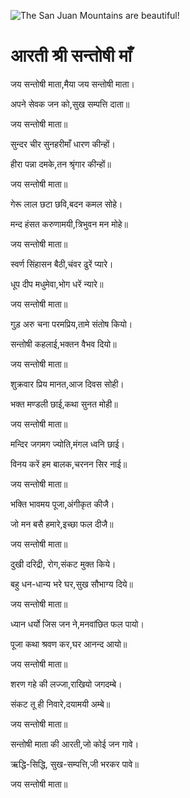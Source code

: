 ![The San Juan Mountains are beautiful!](lib/assets/images/artis/img.png "San Juan Mountains")

#   आरती श्री सन्तोषी माँ 

जय सन्तोषी माता,मैया जय सन्तोषी माता।

अपने सेवक जन को,सुख सम्पत्ति दाता॥

जय सन्तोषी माता॥

सुन्दर चीर सुनहरीमाँ धारण कीन्हों।

हीरा पन्ना दमके,तन श्रृंगार कीन्हों॥

जय सन्तोषी माता॥

गेरू लाल छटा छवि,बदन कमल सोहे।

मन्द हंसत करुणामयी,त्रिभुवन मन मोहे॥

जय सन्तोषी माता॥

स्वर्ण सिंहासन बैठी,चंवर ढुरें प्यारे।

धूप दीप मधुमेवा,भोग धरें न्यारे॥

जय सन्तोषी माता॥

गुड़ अरु चना परमप्रिय,तामे संतोष कियो।

सन्तोषी कहलाई,भक्तन वैभव दियो॥

जय सन्तोषी माता॥

शुक्रवार प्रिय मानत,आज दिवस सोही।

भक्त मण्डली छाई,कथा सुनत मोही॥

जय सन्तोषी माता॥

मन्दिर जगमग ज्योति,मंगल ध्वनि छाई।

विनय करें हम बालक,चरनन सिर नाई॥

जय सन्तोषी माता॥

भक्ति भावमय पूजा,अंगीकृत कीजै।

जो मन बसै हमारे,इच्छा फल दीजै॥

जय सन्तोषी माता॥

दुखी दरिद्री, रोग,संकट मुक्त किये।

बहु धन-धान्य भरे घर,सुख सौभाग्य दिये॥

जय सन्तोषी माता॥

ध्यान धर्यो जिस जन ने,मनवांछित फल पायो।

पूजा कथा श्रवण कर,घर आनन्द आयो॥

जय सन्तोषी माता॥

शरण गहे की लज्जा,राखियो जगदम्बे।

संकट तू ही निवारे,दयामयी अम्बे॥

जय सन्तोषी माता॥

सन्तोषी माता की आरती,जो कोई जन गावे।

ऋद्धि-सिद्धि, सुख-सम्पत्ति,जी भरकर पावे॥

जय सन्तोषी माता॥